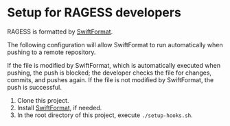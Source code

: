# Setup for RAGESS developers

RAGESS is formatted by [SwiftFormat](https://github.com/nicklockwood/SwiftFormat).

The following configuration will allow SwiftFormat to run automatically when pushing to a remote repository.

If the file is modified by SwiftFormat, which is automatically executed when pushing, the push is blocked;
the developer checks the file for changes, commits, and pushes again.
If the file is not modified by SwiftFormat, the push is successful.

1. Clone this project.
2. Install [SwiftFormat](https://github.com/nicklockwood/SwiftFormat), if needed.
3. In the root directory of this project, execute `./setup-hooks.sh`.

